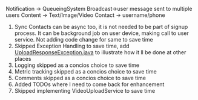 Notification -> QueueingSystem
Broadcast->user message sent to multiple users
Content -> Text/Image/Video
Contact -> username/phone

1. Sync Contacts can be async too, it is not needed to be part of signup process. It can be background job on user
   device, making call to user service.
   Not adding code change for same to save time
2. Skipped Exception Handling to save time,
   add [UploadResponseException.java](main%2Fjava%2Forg%2Ftest%2Fcontent%2Fexceptions%2FUploadResponseException.java)
   to illustrate how it ll be done at other places
3. Logging skipped as a concios choice to save time
4. Metric tracking skipped as a concios choice to save time
5. Comments skipped as a concios choice to save time
6. Added TODOs where I need to come back for enhancement
7. Skipped implementing VideoUploadService to save time